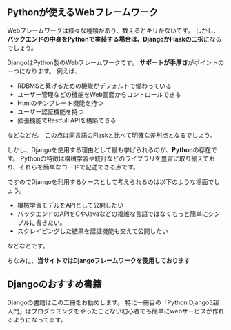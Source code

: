 

## Pythonが使えるWebフレームワーク

Webフレームワークは様々な種類があり、数えるとキリがないです。
しかし、**バックエンドの中身をPythonで実装する場合は、DjangoかFlaskの二択**になるでしょう。

DjangoはPython製のWebフレームワークです。
**サポートが手厚さ**がポイントの一つになります。
例えば、

- RDBMSと繋げるための機能がデフォルトで備わっている
- ユーザー管理などの機能をWeb画面からコントロールできる
- Htmlのテンプレート機能を持つ
- ユーザー認証機能を持つ
- 拡張機能でRestfull APIを構築できる

などなどだ。
この点は同言語のFlaskと比べて明確な差別点となるでしょう。

しかし、Djangoを使用する理由として最も挙げられるのが、**Python**の存在です。
Pythonの特徴は機械学習や統計などのライブラリを豊富に取り揃えており、それらを簡単なコードで記述できる点です。

ですのでDjangoを利用するケースとして考えられるのは以下のような場面でしょう。

- 機械学習モデルをAPIとして公開したい
- バックエンドのAPIをCやJavaなどの複雑な言語ではなくもっと簡単にシンプルに書きたい。
- スクレイピングした結果を認証機能も交えて公開したい

などなどです。

ちなみに、**当サイトではDjangoフレームワークを使用しております**


## Djangoのおすすめ書籍


<!--
<iframe sandbox="allow-popups allow-scripts allow-modals allow-forms allow-same-origin" style="width:120px;height:240px;" marginwidth="0" marginheight="0" scrolling="no" frameborder="0" src="//rcm-fe.amazon-adsystem.com/e/cm?lt1=_blank&bc1=000000&IS2=1&bg1=FFFFFF&fc1=000000&lc1=0000FF&t=oreilly10book-22&language=ja_JP&o=9&p=8&l=as4&m=amazon&f=ifr&ref=as_ss_li_til&asins=4798061921&linkId=bc9a1316010f56c0c2e640d95123f4ec"></iframe>

<iframe sandbox="allow-popups allow-scripts allow-modals allow-forms allow-same-origin" style="width:120px;height:240px;" marginwidth="0" marginheight="0" scrolling="no" frameborder="0" src="//rcm-fe.amazon-adsystem.com/e/cm?lt1=_blank&bc1=000000&IS2=1&bg1=FFFFFF&fc1=000000&lc1=0000FF&t=oreilly10book-22&language=ja_JP&o=9&p=8&l=as4&m=amazon&f=ifr&ref=as_ss_li_til&asins=B09K235CTP&linkId=7480f96111671595ef2c305798d07f68"></iframe>
-->

Djangoの書籍はこの二冊をお勧めします。
特に一冊目の「Python Django3超入門」はプログラミングをやったことない初心者でも簡単にwebサービスが作れるようになってます。





